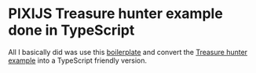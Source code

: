 # PIXIJS Treasure hunter example done in TypeScript

All I basically did was use this [boilerplate](https://github.com/jkanchelov/pixi-typescript-boilerplate]) and convert the [Treasure hunter example](https://github.com/kittykatattack/learningPixi/blob/master/examples/17_treasureHunter.html) into a TypeScript friendly version.
